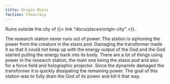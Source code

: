 ```yaml
---
title: Origin Ruins
faction: theocracy
---
```


Ruins outside the city of {{< link "docs/places/origin-city" >}}.

The research station never runs out of power.
The station is siphoning the power from the creature in the stasis pod.
Damaging the transformer made it so that it could not keep up with the energy output of the God and the God started pulling the energy back into its body.
There are a lot of things using power in the research station, the main one being the stasis pod and also for a force field and holographic projector.
Since the dynamite damaged the transformer it is quickly dissipating the remaining power.
The goal of this station was to fully drain the God of its power and kill it that way.
